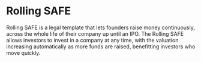 # Rolling SAFE

Rolling SAFE is a legal template that lets founders raise money continuously, across the whole life of their company up until an IPO. The Rolling SAFE allows investors to invest in a company at any time, with the valuation increasing automatically as more funds are raised, benefitting investors who move quickly.
